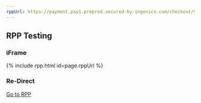 ```yaml
---
rppUrl: https://payment.pay1.preprod.secured-by-ingenico.com/checkout/9960-917717a8e9b9414fa356a122bc0cbe37:061af1bf-4a29-71ff-81a9-b277b2e978c3:30020db0bbbe43c1bc6ba30818fa2586
---
```


## RPP Testing

### iFrame

{% include rpp.html id=page.rppUrl %}

### Re-Direct

[Go to RPP](page.rppUrl)


